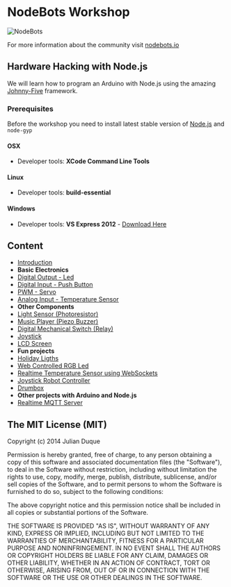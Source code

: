 # NodeBots Workshop

![NodeBots](http://i.imgur.com/gdfee39.png)

For more information about the community visit [nodebots.io](http://nodebots.io)

## Hardware Hacking with Node.js

We will learn how to program an Arduino with Node.js using the amazing [Johnny-Five](https://github.com/rwaldron/johnny-five) framework.

### Prerequisites

Before the workshop you need to install latest stable version of [Node.js](http://nodejs.org/) and `node-gyp`

#### OSX

* Developer tools: **XCode Command Line Tools**

#### Linux

* Developer tools: **build-essential**

#### Windows

* Developer tools: **VS Express 2012** - [Download Here](http://www.microsoft.com/en-us/download/details.aspx?id=34673)

## Content

* [Introduction](content/introduction/)
* **Basic Electronics**
 * [Digital Output - Led](content/led/)
 * [Digital Input - Push Button](content/button/)
 * [PWM - Servo](content/servo/)
 * [Analog Input - Temperature Sensor](content/temperature/)
* **Other Components**
 * [Light Sensor (Photoresistor)](content/light_sensor/)
 * [Music Player (Piezo Buzzer)](content/music_player/)
 * [Digital Mechanical Switch (Relay)](content/switch/)
 * [Joystick](content/joystick/)
 * [LCD Screen](content/lcd/)
* **Fun projects**
 * [Holiday Ligths](content/holiday_lights/)
 * [Web Controlled RGB Led](content/web_rgb/)
 * [Realtime Temperature Sensor using WebSockets](content/realtime_temperature/)
 * [Joystick Robot Controller](content/joystick_robot/)
 * [Drumbox](content/drumbox/)
* **Other projects with Arduino and Node.js**
 * [Realtime MQTT Server](content/realtime_mqtt/)

## The MIT License (MIT)

Copyright (c) 2014 Julian Duque

Permission is hereby granted, free of charge, to any person obtaining a copy
of this software and associated documentation files (the "Software"), to deal
in the Software without restriction, including without limitation the rights
to use, copy, modify, merge, publish, distribute, sublicense, and/or sell
copies of the Software, and to permit persons to whom the Software is
furnished to do so, subject to the following conditions:

The above copyright notice and this permission notice shall be included in
all copies or substantial portions of the Software.

THE SOFTWARE IS PROVIDED "AS IS", WITHOUT WARRANTY OF ANY KIND, EXPRESS OR
IMPLIED, INCLUDING BUT NOT LIMITED TO THE WARRANTIES OF MERCHANTABILITY,
FITNESS FOR A PARTICULAR PURPOSE AND NONINFRINGEMENT. IN NO EVENT SHALL THE
AUTHORS OR COPYRIGHT HOLDERS BE LIABLE FOR ANY CLAIM, DAMAGES OR OTHER
LIABILITY, WHETHER IN AN ACTION OF CONTRACT, TORT OR OTHERWISE, ARISING FROM,
OUT OF OR IN CONNECTION WITH THE SOFTWARE OR THE USE OR OTHER DEALINGS IN
THE SOFTWARE.